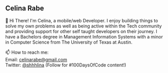 ## Celina Rabe 


👋  Hi There! I'm Celina, a mobile/web Developer. I enjoy building things to solve my own problems as well as being active within the Tech community and providing support for other self taught developers on their journey. I have a Bachelors degree in Management Information Systems with a minor in Computer Science from The University of Texas at Austin. 

📫  How to reach me:  
Email: celinarabe@gmail.com  
Twitter: [@shhhlina](https://twitter.com/shhhlina) (Follow for #100DaysOfCode content!)
<!-- 
![Github stats](https://github-readme-stats.vercel.app/api?username=Celinarabe&show_icons=true&theme=tokyonight&count_private=true)
 -->
<!-- ## Passion Projects

### Sign Tracker
I was inspired to create Sign Tracker (now Photo Mapper) while volunteering for a political campaign. [Visit site here!](https://sign-tracker-a5630.web.app/)
<br><br>
[![Readme Card](https://github-readme-stats.vercel.app/api/pin/?username=celinarabe&repo=sign-tracker)](https://github.com/Celinarabe/sign-tracker) -->


<!--
**Celinarabe/Celinarabe** is a ✨ _special_ ✨ repository because its `README.md` (this file) appears on your GitHub profile.

Here are some ideas to get you started:

- 🔭 I’m currently working on ...
- 🌱 I’m currently learning ...
- 👯 I’m looking to collaborate on ...
- 🤔 I’m looking for help with ...
- 💬 Ask me about ...
- 📫 How to reach me: ...
- 😄 Pronouns: ...
- ⚡ Fun fact: ...
-->
